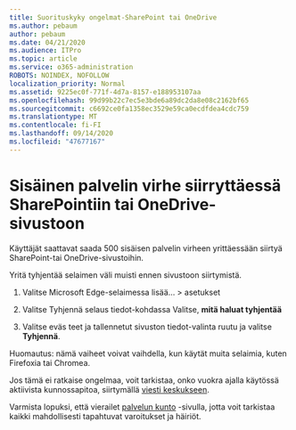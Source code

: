 ```yaml
---
title: Suorituskyky ongelmat-SharePoint tai OneDrive
ms.author: pebaum
author: pebaum
ms.date: 04/21/2020
ms.audience: ITPro
ms.topic: article
ms.service: o365-administration
ROBOTS: NOINDEX, NOFOLLOW
localization_priority: Normal
ms.assetid: 9225ec0f-771f-4d7a-8157-e188953107aa
ms.openlocfilehash: 99d99b22c7ec5e3bde6a89dc2da8e08c2162bf65
ms.sourcegitcommit: c6692ce0fa1358ec3529e59ca0ecdfdea4cdc759
ms.translationtype: MT
ms.contentlocale: fi-FI
ms.lasthandoff: 09/14/2020
ms.locfileid: "47677167"
---
```

# <a name="internal-server-error-when-navigating-to-sharepoint-or-onedrive-sites"></a>Sisäinen palvelin virhe siirryttäessä SharePointiin tai OneDrive-sivustoon

Käyttäjät saattavat saada 500 sisäisen palvelin virheen yrittäessään siirtyä SharePoint-tai OneDrive-sivustoihin. 

Yritä tyhjentää selaimen väli muisti ennen sivustoon siirtymistä.


1. Valitse Microsoft Edge-selaimessa lisää... > asetukset

2. Valitse Tyhjennä selaus tiedot-kohdassa Valitse, **mitä haluat tyhjentää**

3. Valitse eväs teet ja tallennetut sivuston tiedot-valinta ruutu ja valitse **Tyhjennä**.

Huomautus: nämä vaiheet voivat vaihdella, kun käytät muita selaimia, kuten Firefoxia tai Chromea.

Jos tämä ei ratkaise ongelmaa, voit tarkistaa, onko vuokra ajalla käytössä aktiivista kunnossapitoa, siirtymällä [viesti keskukseen](https://portal.office.com/adminportal/home#/MessageCenter).

Varmista lopuksi, että vierailet [palvelun kunto](https://portal.office.com/adminportal/home#/servicehealth) -sivulla, jotta voit tarkistaa kaikki mahdollisesti tapahtuvat varoitukset ja häiriöt.

